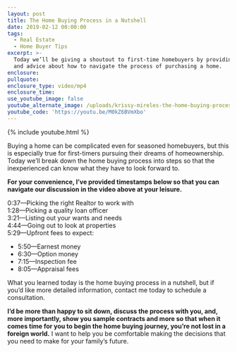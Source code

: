 ```yaml
---
layout: post
title: The Home Buying Process in a Nutshell
date: 2019-02-12 00:00:00
tags:
  - Real Estate
  - Home Buyer Tips
excerpt: >-
  Today we’ll be giving a shoutout to first-time homebuyers by providing tips
  and advice about how to navigate the process of purchasing a home.
enclosure:
pullquote:
enclosure_type: video/mp4
enclosure_time:
use_youtube_image: false
youtube_alternate_image: /uploads/krissy-mireles-the-home-buying-process-explained-youtube.jpg
youtube_code: 'https://youtu.be/M0kZ6BVmXbo'
---
```


{% include youtube.html %}

Buying a home can be complicated even for seasoned homebuyers, but this is especially true for first-timers pursuing their dreams of homeownership. Today we’ll break down the home buying process into steps so that the inexperienced can know what they have to look forward to.

**For your convenience, I’ve provided timestamps below so that you can navigate our discussion in the video above at your leisure.**

0:37—Picking the right Realtor to work with<br>1:28—Picking a quality loan officer<br>3:21—Listing out your wants and needs<br>4:44—Going out to look at properties<br>5:29—Upfront fees to expect:

* 5:50—Earnest money
* 6:30—Option money
* 7:15—Inspection fee
* 8:05—Appraisal fees

What you learned today is the home buying process in a nutshell, but if you’d like more detailed information, contact me today to schedule a consultation.

**I’d be more than happy to sit down, discuss the process with you, and, more importantly, show you sample contracts and more so that when it comes time for you to begin the home buying journey, you’re not lost in a foreign world.** I want to help you be comfortable making the decisions that you need to make for your family’s future.
